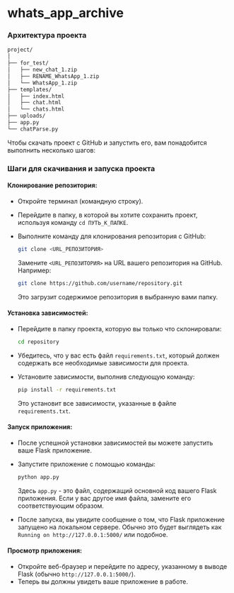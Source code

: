 # whats_app_archive

### Архитектура проекта
  ```bash
project/
│
├── for_test/
│   ├── new_chat_1.zip
│   ├── RENAME_WhatsApp_1.zip
│   └── WhatsApp_1.zip
├── templates/
│   ├── index.html
│   ├── chat.html
│   └── chats.html
├── uploads/
├── app.py
└── chatParse.py
  ```

Чтобы скачать проект с GitHub и запустить его, вам понадобится выполнить несколько шагов:

### Шаги для скачивания и запуска проекта

#### Клонирование репозитория:

- Откройте терминал (командную строку).
- Перейдите в папку, в которой вы хотите сохранить проект, используя команду `cd ПУТЬ_К_ПАПКЕ`.
- Выполните команду для клонирования репозитория с GitHub:

    ```bash
    git clone <URL_РЕПОЗИТОРИЯ>
    ```

    Замените `<URL_РЕПОЗИТОРИЯ>` на URL вашего репозитория на GitHub. Например:

    ```bash
    git clone https://github.com/username/repository.git
    ```

    Это загрузит содержимое репозитория в выбранную вами папку.

#### Установка зависимостей:

- Перейдите в папку проекта, которую вы только что склонировали:

    ```bash
    cd repository
    ```

- Убедитесь, что у вас есть файл `requirements.txt`, который должен содержать все необходимые зависимости для проекта.
- Установите зависимости, выполнив следующую команду:

    ```bash
    pip install -r requirements.txt
    ```

    Это установит все зависимости, указанные в файле `requirements.txt`.

#### Запуск приложения:

- После успешной установки зависимостей вы можете запустить ваше Flask приложение.
- Запустите приложение с помощью команды:

    ```bash
    python app.py
    ```

    Здесь `app.py` - это файл, содержащий основной код вашего Flask приложения. Если у вас другое имя файла, замените его соответствующим образом.
- После запуска, вы увидите сообщение о том, что Flask приложение запущено на локальном сервере. Обычно это будет выглядеть как `Running on http://127.0.0.1:5000/` или подобное.

#### Просмотр приложения:

- Откройте веб-браузер и перейдите по адресу, указанному в выводе Flask (обычно `http://127.0.0.1:5000/`).
- Теперь вы должны увидеть ваше приложение в работе.



